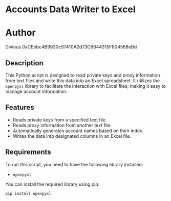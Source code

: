 # Accounts Data Writer to Excel

# Author
Divinus
0xCEbbc4B9930c97410A2d73C6644315F804568eBd

## Description

This Python script is designed to read private keys and proxy information from text files and write this data into an Excel spreadsheet. It utilizes the `openpyxl` library to facilitate the interaction with Excel files, making it easy to manage account information.

## Features

- Reads private keys from a specified text file.
- Reads proxy information from another text file.
- Automatically generates account names based on their index.
- Writes the data into designated columns in an Excel file.

## Requirements

To run this script, you need to have the following library installed:

- `openpyxl`

You can install the required library using pip:

```bash
pip install openpyxl
